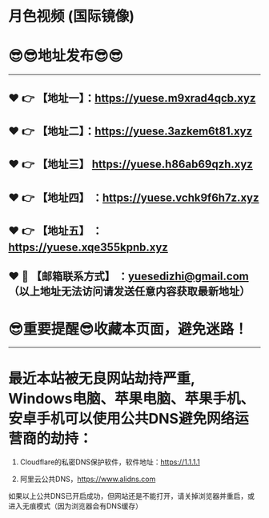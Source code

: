 
# 月色视频 (国际镜像)
:sunglasses::sunglasses:地址发布:sunglasses::sunglasses:
==
------
:heart: :point_right: 【地址一】：https://yuese.m9xrad4qcb.xyz
------
:heart: :point_right: 【地址二】：https://yuese.3azkem6t81.xyz
------
:heart: :point_right: 【地址三】 https://yuese.h86ab69qzh.xyz
-----
:heart: :point_right: 【地址四】 ：https://yuese.vchk9f6h7z.xyz
------
:heart: :point_right: 【地址五】 ：https://yuese.xqe355kpnb.xyz
------------
:heart: :e-mail: 【邮箱联系方式】 ：yuesedizhi@gmail.com （以上地址无法访问请发送任意内容获取最新地址）
------
:sunglasses:重要提醒:sunglasses:收藏本页面，避免迷路！
==
------
最近本站被无良网站劫持严重, Windows电脑、苹果电脑、苹果手机、安卓手机可以使用公共DNS避免网络运营商的劫持：
==

1. Cloudflare的私密DNS保护软件，软件地址：https://1.1.1.1

2. 阿里云公共DNS，https://www.alidns.com

如果以上公共DNS已开启成功，但网站还是不能打开，请关掉浏览器并重启，或进入无痕模式（因为浏览器会有DNS缓存）
